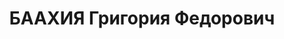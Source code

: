 ---
title: БААХИЯ Григория Федорович
description: "Род. в 1895, с. Нагибери, грузин. Род занятий: до ареста начальник политотдела\
  \ 47-й Краснознамённой Грузинской горно-стрелковой дивизии «им. И. В. Сталина».\
  \ Служил в меньшевистской армии младшим командиром. \n  Осужден Тройкой при НКВД\
  \ ГССР 09.11.1937. Мера наказания: расстрел с конфискацией личного имущества. Дата\
  \ расстрела: 10.11.1937"
---